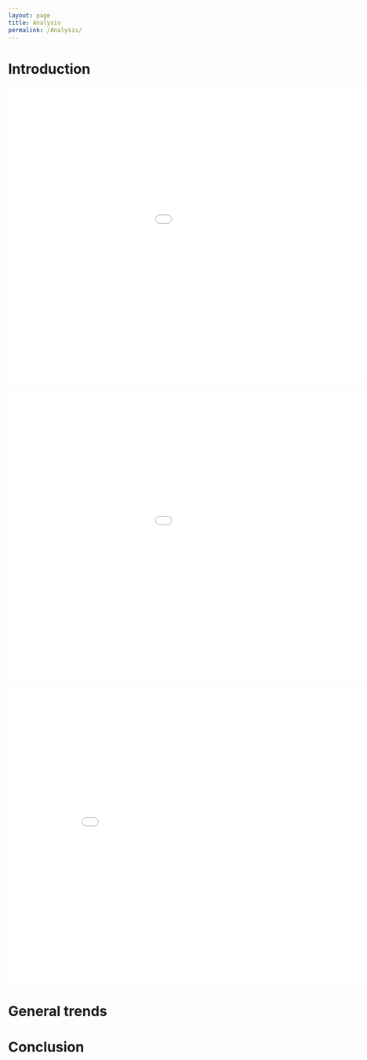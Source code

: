 ```yaml
---
layout: page
title: Analysis
permalink: /Analysis/
---
```






# Introduction 

<embed
       type="text/html" 
       src="/Bokeh/country.html"
       width="1200"
       height="600"
/>  

<embed
       type="text/html" 
       src="/Bokeh/cities.html"
       width="1200"
       height="600"
/>  

<embed
       type="text/html" 
       src="/Bokeh/heatmap.html"
       width="900"
       height="600"
/> 

# General trends


# Conclusion 
